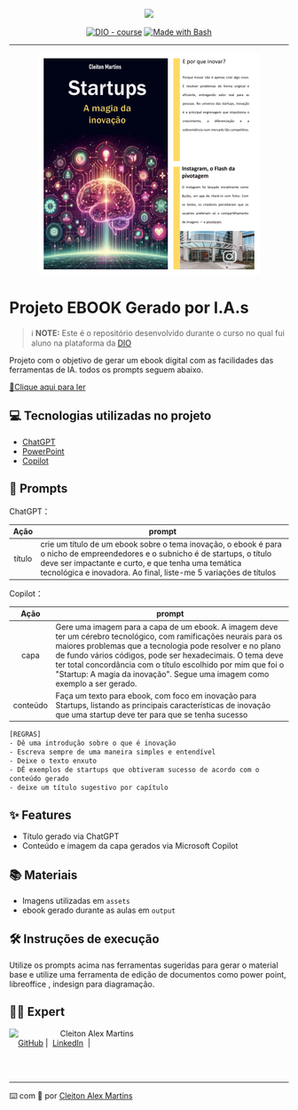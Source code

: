 <p align="center">
    <img width="100" src=".github/assets/banner.png">
</p>


<p align="center">
<a href="https://dio.me/"><img src="https://img.shields.io/badge/DIO-Course-28DA77?logo=youtube" alt="DIO - course"></a>
<a href="https://www.gnu.org/software/bash/" title="Go to Bash homepage"><img src="https://img.shields.io/badge/Prompt-Project-blue?logo=gnu-bash&amp;logoColor=white" alt="Made with Bash"></a></p>

-------


<p align="center">
<img 
    src="./assets/cover.png"
    width="400"  
/>
</p>

# Projeto EBOOK Gerado por I.A.s


 > ℹ️ **NOTE:** Este é o repositório desenvolvido durante o curso no qual fui aluno na plataforma da [DIO](https://dio.me)

Projeto com o objetivo de gerar um ebook digital com as facilidades das ferramentas de IA. todos os prompts
seguem abaixo.

<a href="https://github.com/Cleit0nAlex/prompts-recipe-to-create-a-ebook/blob/main/output/Startups.pdf" title="View PDF now"> 📕Clique aqui para ler</a>

## 💻 Tecnologias utilizadas no projeto

- [ChatGPT](https://chat.openai.com/) 
- [PowerPoint](https://www.microsoft.com/en/microsoft-365/powerpoint)
- [Copilot](https://copilot.microsoft.com)

## 🧠 Prompts


ChatGPT：

|   Ação   | prompt                                                                                                                                                                                                                                                                         |
| :------: | ------------------------------------------------------------------------------------------------------------------------------------------------------------------------------------------------------------------------------------------------------------------------------ |
|  título  | crie um título de um ebook sobre o tema inovação, o ebook é para o nicho de empreendedores e o subnicho é de startups, o título deve ser impactante e curto, e que tenha uma temática tecnológica e inovadora. Ao final, liste-me 5 variações de títulos                                                        |

Copilot：

|  Ação  | prompt                                                                                 |
| :----: | -------------------------------------------------------------------------------------- |
|  capa  | Gere uma imagem para a capa de um ebook. A imagem deve ter um cérebro tecnológico, com ramificações neurais para os maiores problemas que a tecnologia pode resolver e no plano de fundo vários códigos, pode ser hexadecimais. O tema deve ter total concordância com o título escolhido por mim que foi o "Startup: A magia da inovação". Segue uma imagem como exemplo a ser gerado.
| conteúdo | Faça um texto para ebook, com foco em inovação para Startups, listando as principais características de inovação que uma startup deve ter para que se tenha sucesso
    [REGRAS]
    - Dê uma introdução sobre o que é inovação
    - Escreva sempre de uma maneira simples e entendível
    - Deixe o texto enxuto
    - DÊ exemplos de startups que obtiveram sucesso de acordo com o conteúdo gerado
    - deixe um título sugestivo por capítulo

## ✨ Features

- Título gerado via ChatGPT
- Conteúdo e imagem da capa gerados via Microsoft Copilot

## 📚 Materiais

- Imagens utilizadas em `assets`
- ebook gerado durante as aulas em `output`

## 🛠️ Instruções de execução

Utilize os prompts acima nas ferramentas sugeridas para gerar o material base e utilize uma ferramenta de edição de documentos como power point, libreoffice , indesign para diagramação.

## 👨‍💻 Expert

<p>
    <img 
      align=left 
      margin=10 
      width=80 
      src="https://avatars.githubusercontent.com/u/23064370?v=4"
    />
    <p>&nbsp&nbsp&nbspCleiton Alex Martins<br>
    &nbsp&nbsp&nbsp
    <a href="https://github.com/Cleit0nAlex">
    GitHub</a>&nbsp;|&nbsp;
    <a href="www.linkedin.com/in/
cleitonalex">LinkedIn</a>
&nbsp;|&nbsp;

</p>
</p>
<br/><br/>
<p>

---

⌨️ com 💜 por [Cleiton Alex Martins](https://github.com/Cleit0nAlex")